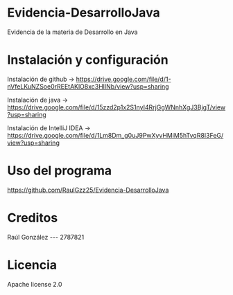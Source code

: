 # Evidencia-DesarrolloJava
Evidencia de la materia de Desarrollo en Java

# Instalación y configuración
Instalación de github -> https://drive.google.com/file/d/1-nVfeLKuNZSoe0rREEtAKlO8xc3HlINb/view?usp=sharing 

Instalación de java -> https://drive.google.com/file/d/15zzd2p1x2S1nyI4RrjGgWNnhXgJ3BjgT/view?usp=sharing 

Instalación de IntelliJ IDEA -> https://drive.google.com/file/d/1Lm8Dm_g0uJ9PwXyvHMiM5hTvqR8I3FeG/view?usp=sharing

# Uso del programa
https://github.com/RaulGzz25/Evidencia-DesarrolloJava

# Creditos 
Raúl González --- 2787821

# Licencia 
Apache license 2.0
